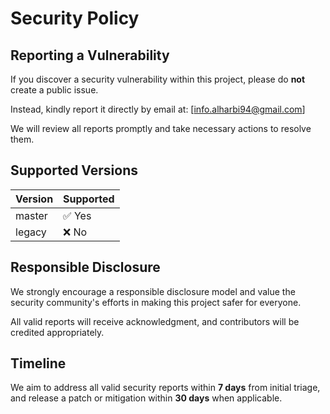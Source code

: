 # Security Policy

## Reporting a Vulnerability

If you discover a security vulnerability within this project, please do **not** create a public issue.

Instead, kindly report it directly by email at: [info.alharbi94@gmail.com]  

We will review all reports promptly and take necessary actions to resolve them.

## Supported Versions

| Version | Supported |
|---------|-----------|
| master  | ✅ Yes     |
| legacy  | ❌ No      |

## Responsible Disclosure

We strongly encourage a responsible disclosure model and value the security community's efforts in making this project safer for everyone.

All valid reports will receive acknowledgment, and contributors will be credited appropriately.

## Timeline

We aim to address all valid security reports within **7 days** from initial triage, and release a patch or mitigation within **30 days** when applicable.
